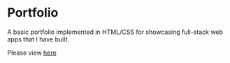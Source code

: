 # Portfolio

A basic portfolio implemented in HTML/CSS for showcasing full-stack web apps that I have built.

Please view [here](https://harleyjj.github.io/)